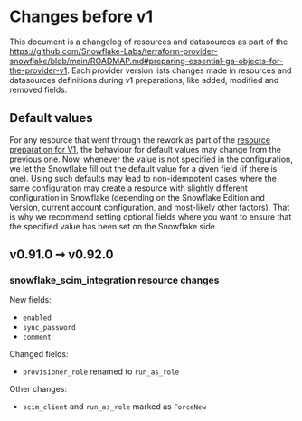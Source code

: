# Changes before v1

This document is a changelog of resources and datasources as part of the https://github.com/Snowflake-Labs/terraform-provider-snowflake/blob/main/ROADMAP.md#preparing-essential-ga-objects-for-the-provider-v1.
Each provider version lists changes made in resources and datasources definitions during v1 preparations, like added, modified and removed fields.

## Default values
For any resource that went through the rework as part of the [resource preparation for V1](https://github.com/Snowflake-Labs/terraform-provider-snowflake/blob/main/ROADMAP.md#preparing-essential-ga-objects-for-the-provider-v1),
the behaviour for default values may change from the previous one. Now, whenever the value is not specified in the configuration,
we let the Snowflake fill out the default value for a given field (if there is one). Using such defaults may lead to non-idempotent cases where the same configuration may 
create a resource with slightly different configuration in Snowflake (depending on the Snowflake Edition and Version, current account configuration, and most-likely other factors). 
That is why we recommend setting optional fields where you want to ensure that the specified value has been set on the Snowflake side.

## v0.91.0 ➞ v0.92.0
### snowflake_scim_integration resource changes

New fields:
- `enabled`
- `sync_password`
- `comment`

Changed fields:
- `provisioner_role` renamed to `run_as_role`

Other changes:
- `scim_client` and `run_as_role` marked as `ForceNew`
